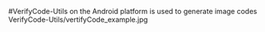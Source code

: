 #VerifyCode-Utils on the Android platform is used to generate image codes
VerifyCode-Utils/vertifyCode_example.jpg

